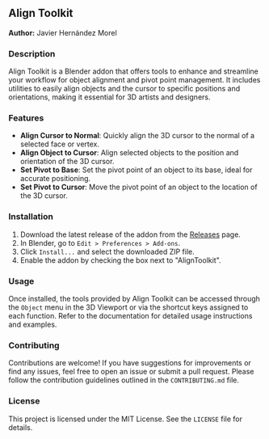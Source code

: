 ## Align Toolkit

**Author:** Javier Hernández Morel

### Description

Align Toolkit is a Blender addon that offers tools to enhance and streamline your workflow for object alignment and pivot point management. It includes utilities to easily align objects and the cursor to specific positions and orientations, making it essential for 3D artists and designers.

### Features

- **Align Cursor to Normal**: Quickly align the 3D cursor to the normal of a selected face or vertex.
- **Align Object to Cursor**: Align selected objects to the position and orientation of the 3D cursor.
- **Set Pivot to Base**: Set the pivot point of an object to its base, ideal for accurate positioning.
- **Set Pivot to Cursor**: Move the pivot point of an object to the location of the 3D cursor.

### Installation

1. Download the latest release of the addon from the [Releases](https://github.com/jhmorel/AlignToolkit/releases) page.
2. In Blender, go to `Edit > Preferences > Add-ons`.
3. Click `Install...` and select the downloaded ZIP file.
4. Enable the addon by checking the box next to "AlignToolkit".

### Usage

Once installed, the tools provided by Align Toolkit can be accessed through the `Object` menu in the 3D Viewport or via the shortcut keys assigned to each function. Refer to the documentation for detailed usage instructions and examples.

### Contributing

Contributions are welcome! If you have suggestions for improvements or find any issues, feel free to open an issue or submit a pull request. Please follow the contribution guidelines outlined in the `CONTRIBUTING.md` file.

### License

This project is licensed under the MIT License. See the `LICENSE` file for details.
